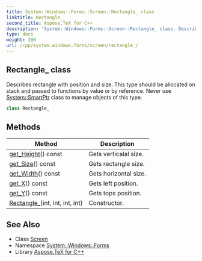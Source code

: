 ```yaml
---
title: System::Windows::Forms::Screen::Rectangle_ class
linktitle: Rectangle_
second_title: Aspose.TeX for C++
description: 'System::Windows::Forms::Screen::Rectangle_ class. Describes rectangle with position and size. This type should be allocated on stack and passed to functions by value or by reference. Never use System::SmartPtr class to manage objects of this type in C++.'
type: docs
weight: 300
url: /cpp/system.windows.forms/screen/rectangle_/
---
```

## Rectangle_ class


Describes rectangle with position and size. This type should be allocated on stack and passed to functions by value or by reference. Never use [System::SmartPtr](../../../system/smartptr/) class to manage objects of this type.

```cpp
class Rectangle_
```

## Methods

| Method | Description |
| --- | --- |
| [get_Height](./get_height/)() const | Gets verticalal size. |
| [get_Size](./get_size/)() const | Gets rectangle size. |
| [get_Width](./get_width/)() const | Gets horizontal size. |
| [get_X](./get_x/)() const | Gets left position. |
| [get_Y](./get_y/)() const | Gets tops position. |
| [Rectangle_](./rectangle_/)(int, int, int, int) | Constructor. |
## See Also

* Class [Screen](../)
* Namespace [System::Windows::Forms](../../)
* Library [Aspose.TeX for C++](../../../)
